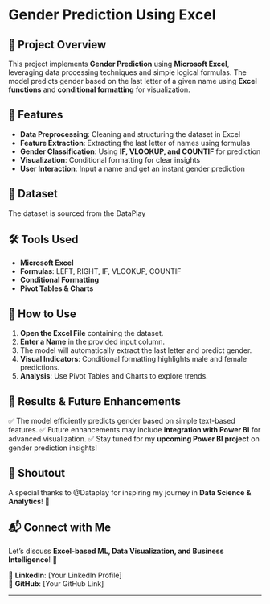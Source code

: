 
# Gender Prediction Using Excel

## 📌 Project Overview
This project implements **Gender Prediction** using **Microsoft Excel**, leveraging data processing techniques and simple logical formulas. The model predicts gender based on the last letter of a given name using **Excel functions** and **conditional formatting** for visualization.

## 🚀 Features
- **Data Preprocessing**: Cleaning and structuring the dataset in Excel
- **Feature Extraction**: Extracting the last letter of names using formulas
- **Gender Classification**: Using **IF, VLOOKUP, and COUNTIF** for prediction
- **Visualization**: Conditional formatting for clear insights
- **User Interaction**: Input a name and get an instant gender prediction

## 📂 Dataset
The dataset is sourced from the DataPlay

## 🛠️ Tools Used
- **Microsoft Excel**
- **Formulas**: LEFT, RIGHT, IF, VLOOKUP, COUNTIF
- **Conditional Formatting**
- **Pivot Tables & Charts**

## 📌 How to Use
1. **Open the Excel File** containing the dataset.
2. **Enter a Name** in the provided input column.
3. The model will automatically extract the last letter and predict gender.
4. **Visual Indicators**: Conditional formatting highlights male and female predictions.
5. **Analysis**: Use Pivot Tables and Charts to explore trends.

## 🎯 Results & Future Enhancements
✅ The model efficiently predicts gender based on simple text-based features.
✅ Future enhancements may include **integration with Power BI** for advanced visualization.
✅ Stay tuned for my **upcoming Power BI project** on gender prediction insights!

## 📢 Shoutout
A special thanks to @Dataplay for inspiring my journey in **Data Science & Analytics**! 🎉

## 📬 Connect with Me
Let’s discuss **Excel-based ML, Data Visualization, and Business Intelligence**! 🚀

📌 **LinkedIn**: [Your LinkedIn Profile]  
📌 **GitHub**: [Your GitHub Link]  

---


